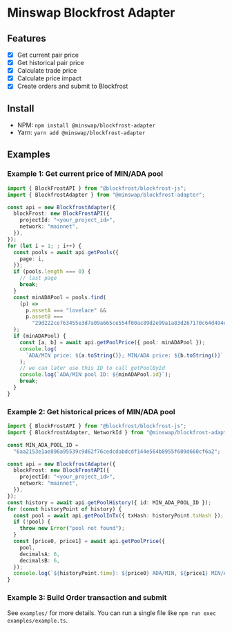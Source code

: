 # Minswap Blockfrost Adapter

## Features

- [x] Get current pair price
- [x] Get historical pair price
- [x] Calculate trade price
- [x] Calculate price impact
- [x] Create orders and submit to Blockfrost

## Install

- NPM: `npm install @minswap/blockfrost-adapter`
- Yarn: `yarn add @minswap/blockfrost-adapter`

## Examples

### Example 1: Get current price of MIN/ADA pool

```ts
import { BlockFrostAPI } from "@blockfrost/blockfrost-js";
import { BlockfrostAdapter } from "@minswap/blockfrost-adapter";

const api = new BlockfrostAdapter({
  blockFrost: new BlockFrostAPI({
    projectId: "<your_project_id>",
    network: "mainnet",
  }),
});
for (let i = 1; ; i++) {
  const pools = await api.getPools({
    page: i,
  });
  if (pools.length === 0) {
    // last page
    break;
  }
  const minADAPool = pools.find(
    (p) =>
      p.assetA === "lovelace" &&
      p.assetB ===
        "29d222ce763455e3d7a09a665ce554f00ac89d2e99a1a83d267170c64d494e"
  );
  if (minADAPool) {
    const [a, b] = await api.getPoolPrice({ pool: minADAPool });
    console.log(
      `ADA/MIN price: ${a.toString()}; MIN/ADA price: ${b.toString()}`
    );
    // we can later use this ID to call getPoolById
    console.log(`ADA/MIN pool ID: ${minADAPool.id}`);
    break;
  }
}
```

### Example 2: Get historical prices of MIN/ADA pool

```ts
import { BlockFrostAPI } from "@blockfrost/blockfrost-js";
import { BlockfrostAdapter, NetworkId } from "@minswap/blockfrost-adapter";

const MIN_ADA_POOL_ID =
  "6aa2153e1ae896a95539c9d62f76cedcdabdcdf144e564b8955f609d660cf6a2";

const api = new BlockfrostAdapter({
  blockFrost: new BlockFrostAPI({
    projectId: "<your_project_id>",
    network: "mainnet",
  }),
});
const history = await api.getPoolHistory({ id: MIN_ADA_POOL_ID });
for (const historyPoint of history) {
  const pool = await api.getPoolInTx({ txHash: historyPoint.txHash });
  if (!pool) {
    throw new Error("pool not found");
  }
  const [price0, price1] = await api.getPoolPrice({
    pool,
    decimalsA: 6,
    decimalsB: 6,
  });
  console.log(`${historyPoint.time}: ${price0} ADA/MIN, ${price1} MIN/ADA`);
}
```

### Example 3: Build Order transaction and submit

See `examples/` for more details. You can run a single file like `npm run exec examples/example.ts`.
